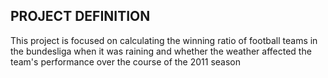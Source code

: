 ## PROJECT DEFINITION
This project is focused on calculating the winning ratio of football teams in the bundesliga when it was raining and whether the weather affected the team's performance over the course of the 2011 season
